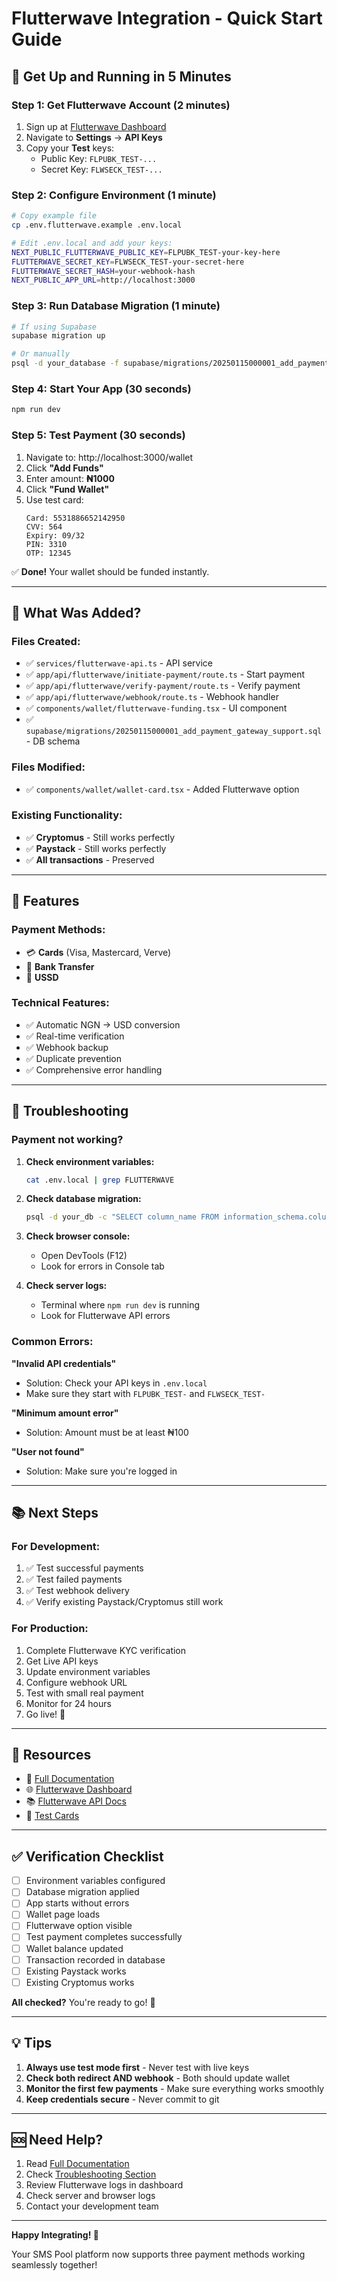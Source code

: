 # Flutterwave Integration - Quick Start Guide

## 🚀 Get Up and Running in 5 Minutes

### Step 1: Get Flutterwave Account (2 minutes)

1. Sign up at [Flutterwave Dashboard](https://dashboard.flutterwave.com/)
2. Navigate to **Settings** → **API Keys**
3. Copy your **Test** keys:
   - Public Key: `FLPUBK_TEST-...`
   - Secret Key: `FLWSECK_TEST-...`

### Step 2: Configure Environment (1 minute)

```bash
# Copy example file
cp .env.flutterwave.example .env.local

# Edit .env.local and add your keys:
NEXT_PUBLIC_FLUTTERWAVE_PUBLIC_KEY=FLPUBK_TEST-your-key-here
FLUTTERWAVE_SECRET_KEY=FLWSECK_TEST-your-secret-here
FLUTTERWAVE_SECRET_HASH=your-webhook-hash
NEXT_PUBLIC_APP_URL=http://localhost:3000
```

### Step 3: Run Database Migration (1 minute)

```bash
# If using Supabase
supabase migration up

# Or manually
psql -d your_database -f supabase/migrations/20250115000001_add_payment_gateway_support.sql
```

### Step 4: Start Your App (30 seconds)

```bash
npm run dev
```

### Step 5: Test Payment (30 seconds)

1. Navigate to: http://localhost:3000/wallet
2. Click **"Add Funds"**
3. Enter amount: **₦1000**
4. Click **"Fund Wallet"**
5. Use test card:
   ```
   Card: 5531886652142950
   CVV: 564
   Expiry: 09/32
   PIN: 3310
   OTP: 12345
   ```

✅ **Done!** Your wallet should be funded instantly.

---

## 📝 What Was Added?

### Files Created:
- ✅ `services/flutterwave-api.ts` - API service
- ✅ `app/api/flutterwave/initiate-payment/route.ts` - Start payment
- ✅ `app/api/flutterwave/verify-payment/route.ts` - Verify payment
- ✅ `app/api/flutterwave/webhook/route.ts` - Webhook handler
- ✅ `components/wallet/flutterwave-funding.tsx` - UI component
- ✅ `supabase/migrations/20250115000001_add_payment_gateway_support.sql` - DB schema

### Files Modified:
- ✅ `components/wallet/wallet-card.tsx` - Added Flutterwave option

### Existing Functionality:
- ✅ **Cryptomus** - Still works perfectly
- ✅ **Paystack** - Still works perfectly
- ✅ **All transactions** - Preserved

---

## 🎯 Features

### Payment Methods:
- 💳 **Cards** (Visa, Mastercard, Verve)
- 🏦 **Bank Transfer**
- 📱 **USSD**

### Technical Features:
- ✅ Automatic NGN → USD conversion
- ✅ Real-time verification
- ✅ Webhook backup
- ✅ Duplicate prevention
- ✅ Comprehensive error handling

---

## 🐛 Troubleshooting

### Payment not working?

1. **Check environment variables:**
   ```bash
   cat .env.local | grep FLUTTERWAVE
   ```

2. **Check database migration:**
   ```bash
   psql -d your_db -c "SELECT column_name FROM information_schema.columns WHERE table_name = 'transactions' AND column_name = 'payment_method';"
   ```

3. **Check browser console:**
   - Open DevTools (F12)
   - Look for errors in Console tab

4. **Check server logs:**
   - Terminal where `npm run dev` is running
   - Look for Flutterwave API errors

### Common Errors:

**"Invalid API credentials"**
- Solution: Check your API keys in `.env.local`
- Make sure they start with `FLPUBK_TEST-` and `FLWSECK_TEST-`

**"Minimum amount error"**
- Solution: Amount must be at least ₦100

**"User not found"**
- Solution: Make sure you're logged in

---

## 📚 Next Steps

### For Development:
1. ✅ Test successful payments
2. ✅ Test failed payments
3. ✅ Test webhook delivery
4. ✅ Verify existing Paystack/Cryptomus still work

### For Production:
1. Complete Flutterwave KYC verification
2. Get Live API keys
3. Update environment variables
4. Configure webhook URL
5. Test with small real payment
6. Monitor for 24 hours
7. Go live! 🚀

---

## 🔗 Resources

- 📖 [Full Documentation](./FLUTTERWAVE_INTEGRATION.md)
- 🌐 [Flutterwave Dashboard](https://dashboard.flutterwave.com/)
- 📚 [Flutterwave API Docs](https://developer.flutterwave.com/docs)
- 🧪 [Test Cards](https://developer.flutterwave.com/docs/integration-guides/testing-helpers)

---

## ✅ Verification Checklist

- [ ] Environment variables configured
- [ ] Database migration applied
- [ ] App starts without errors
- [ ] Wallet page loads
- [ ] Flutterwave option visible
- [ ] Test payment completes successfully
- [ ] Wallet balance updated
- [ ] Transaction recorded in database
- [ ] Existing Paystack works
- [ ] Existing Cryptomus works

**All checked?** You're ready to go! 🎉

---

## 💡 Tips

1. **Always use test mode first** - Never test with live keys
2. **Check both redirect AND webhook** - Both should update wallet
3. **Monitor the first few payments** - Make sure everything works smoothly
4. **Keep credentials secure** - Never commit to git

---

## 🆘 Need Help?

1. Read [Full Documentation](./FLUTTERWAVE_INTEGRATION.md)
2. Check [Troubleshooting Section](#troubleshooting)
3. Review Flutterwave logs in dashboard
4. Check server and browser logs
5. Contact your development team

---

**Happy Integrating! 🚀**

Your SMS Pool platform now supports three payment methods working seamlessly together!


